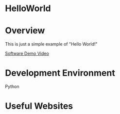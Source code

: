 # HelloWorld

# Overview

This is just a simple example of "Hello World!"

[Software Demo Video](http://youtube.link.goes.here)

# Development Environment

Python

# Useful Websites


